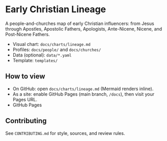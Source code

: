 # Early Christian Lineage

A people-and-churches map of early Christian influencers: from Jesus through Apostles, Apostolic Fathers, Apologists, Ante-Nicene, Nicene, and Post-Nicene Fathers.

- Visual chart: `docs/charts/lineage.md`
- Profiles: `docs/people/` and `docs/churches/`
- Data (optional): `data/*.yaml`
- Template: `templates/`

## How to view
- On GitHub: open `docs/charts/lineage.md` (Mermaid renders inline).
- As a site: enable GitHub Pages (main branch, `/docs`), then visit your Pages URL.
- GitHub Pages

## Contributing
See `CONTRIBUTING.md` for style, sources, and review rules.
